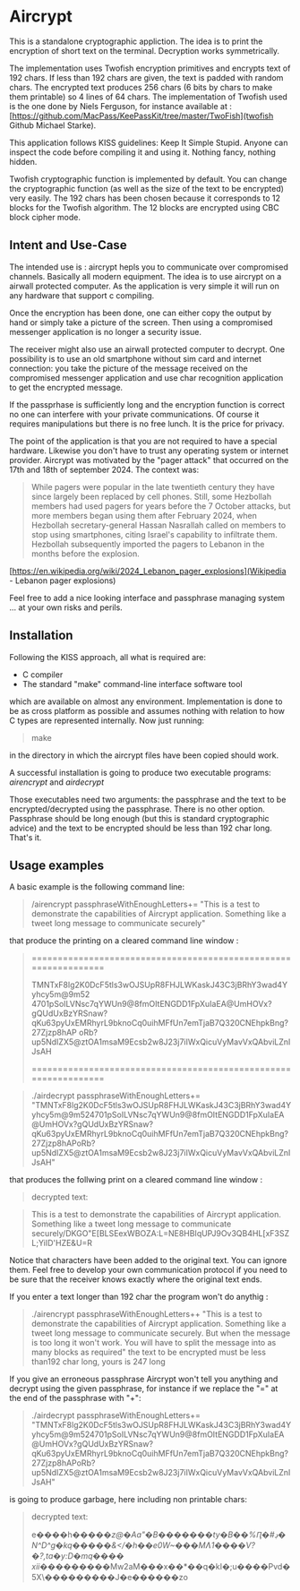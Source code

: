 # Aircrypt

This is a standalone cryptographic appliction. The idea is to print the
encryption of short text on the terminal. Decryption works symmetrically.

The implementation uses Twofish encryption primitives and encrypts text of 192
chars. If less than 192 chars are given, the text is padded with random chars. 
The encrypted text produces 256 chars (6 bits by chars to make them printable) 
so 4 lines of 64 chars. The implementation of Twofish used is the one done by
Niels Ferguson, for instance available at :
[https://github.com/MacPass/KeePassKit/tree/master/TwoFish](twofish Github
Michael Starke).  

This application follows KISS guidelines: Keep It Simple Stupid.
Anyone can inspect the code before compiling it and using it. Nothing fancy, 
nothing hidden. 
 
Twofish cryptographic function is implemented by default. You can change the
cryptographic function (as well as the size of the text to be encrypted) very
easily. The 192 chars has been chosen because it corresponds to 12 blocks for
the Twofish algorithm. The 12 blocks are encrypted using CBC block cipher mode.  

## Intent and Use-Case

The intended use is : aircrypt hepls you to communicate over compromised
channels. Basically all modern equipment. The idea is to use aircrypt on a
airwall protected computer. As the application is very simple it will run on 
any hardware that support c compiling. 

Once the encryption has been done, one can either copy the output by hand or
simply take a picture of the screen. Then using a compromised messenger
application is no longer a security issue.

The receiver might also use an airwall protected computer to decrypt. One
possibility is to use an old smartphone without sim card and internet
connection: you take the picture of the message received on the compromised
messenger application and use char recognition application to get the encrypted
message.  
  
If the passprhase is sufficiently long and the encryption function is correct no
one can interfere with your private communications. Of course it requires 
manipulations but there is no free lunch. It is the price for privacy. 

The point of the application is that you are not required to have a special
hardware. Likewise you don't have to trust any operating system or internet
provider. Aircrypt was motivated by the "pager attack" that occurred on the 17th
and 18th of september 2024. The context was:

>While pagers were popular in the late twentieth century they have since largely
>been replaced by cell phones. Still, some Hezbollah members had used pagers
>for years before the 7 October attacks, but more members began using them after
>February 2024, when Hezbollah secretary-general Hassan Nasrallah called on
>members to stop using smartphones, citing Israel's capability to infiltrate
>them. Hezbollah subsequently imported the pagers to Lebanon in the
>months before the explosion.  

[https://en.wikipedia.org/wiki/2024_Lebanon_pager_explosions](Wikipedia -
Lebanon pager explosions)


Feel free to add a nice looking interface and passphrase managing system ... at
your own risks and perils. 
 
## Installation 

Following the KISS approach, all what is required are: 
   - C compiler
   - The standard "make" command-line interface software tool

which are available on almost any environment. Implementation is done to be as
cross platform as possible and assumes nothing with relation to how C types are
represented internally. Now just running:

>make

in the directory in which the aircrypt files have been copied should work.  

A successful installation is going to produce two executable programs:
*airencrypt* and *airdecrypt*

Those executables need two arguments: the passphrase and the text to be
encrypted/decrypted using the passphrase. There is no other option. Passphrase
should be long enough (but this is standard cryptographic advice) and the text
to be encrypted should be less than 192 char long. That's it.  

## Usage examples

A basic example is the following command line: 

>/airencrypt passphraseWithEnoughLetters+= "This is a test to demonstrate the capabilities of Aircrypt application. Something like a tweet long message to communicate securely"


that produce the printing on a cleared command line window : 

>================================================================
>
>TMNTxF8lg2K0DcF5tls3wOJSUpR8FHJLWKaskJ43C3jBRhY3wad4Yyhcy5m@9m52
>4701pSoILVNsc7qYWUn9@8fmOItENGDD1FpXuIaEA@UmHOVx?gQUdUxBzYRSnaw?
>qKu63pyUxEMRhyrL9bknoCq0uihMFfUn7emTjaB7Q320CNEhpkBng?27Zjzp8hAP
>oRb?up5NdIZX5@ztOA1msaM9Ecsb2w8J23j7iIWxQicuVyMavVxQAbviLZnIJsAH
>
>================================================================

>./airdecrypt passphraseWithEnoughLetters+= "TMNTxF8lg2K0DcF5tls3wOJSUpR8FHJLWKaskJ43C3jBRhY3wad4Yyhcy5m@9m524701pSoILVNsc7qYWUn9@8fmOItENGDD1FpXuIaEA@UmHOVx?gQUdUxBzYRSnaw?qKu63pyUxEMRhyrL9bknoCq0uihMFfUn7emTjaB7Q320CNEhpkBng?27Zjzp8hAPoRb?up5NdIZX5@ztOA1msaM9Ecsb2w8J23j7iIWxQicuVyMavVxQAbviLZnIJsAH"

that produces the follwing print on a cleared command line window :
>decrypted text:

>This is a test to demonstrate the capabilities of Aircrypt application. Something like a tweet long message to communicate securely/DKGO"E[BLSEexWBOZA:L=NE8HBIqUPJ9Ov3QB4HL[xF3SZL;YiID'HZE&U=R

Notice that characters have been added to the original text. You can ignore
them. Feel free to develop your own communication protocol if you need to be
sure that the receiver knows exactly where the original text ends. 

If you enter a text longer than 192 char the program won't do anythig : 

>./airencrypt passphraseWithEnoughLetters++ "This is a test to demonstrate the capabilities of Aircrypt application. Something like a tweet long message to communicate securely. But when the message is too long it won't work. You will have to split the message into as many blocks as required"
>the text to be encrypted must be less than192 char long, yours is 247 long

If you give an erroneous passphrase Aircrypt won't tell you anything and decrypt
using the given passphrase, for instance if we replace the "=" at the end of the
passphrase with "+":

>./airdecrypt passphraseWithEnoughLetters+= "TMNTxF8lg2K0DcF5tls3wOJSUpR8FHJLWKaskJ43C3jBRhY3wad4Yyhcy5m@9m524701pSoILVNsc7qYWUn9@8fmOItENGDD1FpXuIaEA@UmHOVx?gQUdUxBzYRSnaw?qKu63pyUxEMRhyrL9bknoCq0uihMFfUn7emTjaB7Q320CNEhpkBng?27Zjzp8hAPoRb?up5NdIZX5@ztOA1msaM9Ecsb2w8J23j7iIWxQicuVyMavVxQAbviLZnIJsAH"

is going to produce garbage, here including non printable chars: 


>decrypted text:
>
>e����h��*���z@�Aa"�B�������ty�B��%Ԥ�#ڊ�N^D^g�kq�����&</�h��e0W~���MɅ1����V?�?,ta�y:D�mq����
>                                                                                           xii���*������Mw2aM���x��*��q�kI�;u����Pvd�5X\���������J�e������zo
>
>
 
